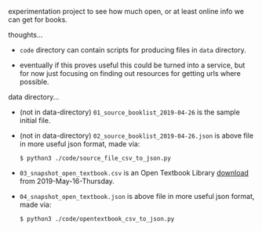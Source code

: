 experimentation project to see how much open, or at least online info we can get for books.

thoughts...

- `code` directory can contain scripts for producing files in `data` directory.

- eventually if this proves useful this could be turned into a service, but for now just focusing on finding out resources for getting urls where possible.


data directory...

- (not in data-directory) `01_source_booklist_2019-04-26` is the sample initial file.

- (not in data-directory) `02_source_booklist_2019-04-26.json` is above file in more useful json format, made via:

    `$ python3 ./code/source_file_csv_to_json.py`

- `03_snapshot_open_textbook.csv` is an Open Textbook Library [download](https://open.umn.edu/opentextbooks/download.csv) from 2019-May-16-Thursday.

- `04_snapshot_open_textbook.json` is above file in more useful json format, made via:

    `$ python3 ./code/opentextbook_csv_to_json.py`
